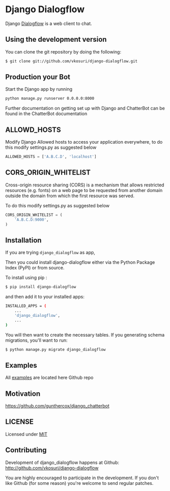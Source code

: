 # Django Dialogflow

Django [Dialogflow](https://dialogflow.com) is a web client to chat.

## Using the development version

You can clone the git repository by doing the following:

``` Bash
$ git clone git://github.com/vkosuri/django-dialogflow.git
```

## Production your Bot

Start the Django app by running

``` Bash
python manage.py runserver 0.0.0.0:8000
```

Further documentation on getting set up with Django and ChatterBot can be found in the ChatterBot documentation

## ALLOWD_HOSTS

Modify Django Allowed hosts to access your application everywhere, to do this modify settings.py as suggested below

``` Python
ALLOWED_HOSTS = ['A.B.C.D', 'localhost']
```

## CORS_ORIGIN_WHITELIST

Cross-origin resource sharing (CORS) is a mechanism that allows restricted resources (e.g. fonts) on a web page to be requested from another domain outside the domain from which the first resource was served.

To do this modify settings.py as suggested below

``` Python
CORS_ORIGIN_WHITELIST = (
    'A.B.C.D:9000',
)
```

## Installation

If you are trying ``django_dialogflow`` as app,

Then you could install django-dialogflow either via the Python Package Index (PyPI) or from source.

To install using pip :

``` Bash
$ pip install django-dialogflow
```

and then add it to your installed apps:

``` Bash
INSTALLED_APPS = (
    ...
    'django_dialogflow',
    ...
)
```

You will then want to create the necessary tables. If you generating schema migrations, you'll want to run:

``` Bash
$ python manage.py migrate django_dialogflow
```

## Examples

All [examples](./examples) are located here Github repo

## Motivation

https://github.com/gunthercox/django_chatterbot

## LICENSE
Licensed under [MIT](./LICENSE.md)

## Contributing

Development of django_dialogflow happens at Github: http://github.com/vkosuri/django-dialogflow

You are highly encouraged to participate in the development. If you don't like Github (for some reason) you're welcome to send regular patches.